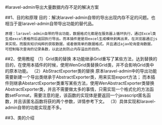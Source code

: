 #laravel-admin导出大量数据内存不足的解决方案

##1、目的和原理
    目的：解决laravel-admin自带的导出出现内存不足的问题。也相当于是laravel-admin自带导出功能的替代品。
    
    原理：laravel-admin自带的导出功能，数据格式化都是在服务器上循环执行，通过Excel类生成excel表格然后返回执行导出。而本插件是是将excel生成模块剥离出来，在浏览器通过js来实现。而服务知识纯粹的获取数据，或者做简单的数据格式。并且通过ajax轮询查询数据，可控制每次查询的记录条数，以此达到防止内存溢出的目的。
    
##2、使用教程
    （1）Grid类的替换
        本功能继承Grid重写了某些方法，达到替换的目的，在使用本插件的时候，使用WenGrid类替换Grid类，并不会影响Grid类中的原本功能。
    （2）AbStractExporter类的替换
        原本laravel-admin中的导出功能需要新建一个导出类继承于AbstractExporter类，用来实现export方法；
        而本插件则继承AbstarctExporter类重写某些方法，使用WenAbstractExporter类替换AbstractExporter类，并且不需要做太多的事情，只需实现一个格式化的方法函数setFormat，需要注意的是，该函数的实现体是要返回一个javascript匿名函数，并且该匿名函数将获的两个参数，详情参考下文。
    （3）具体实现和laravel-admin自带的功能实现差不多。
        
##3、类的介绍

        
        
    
    